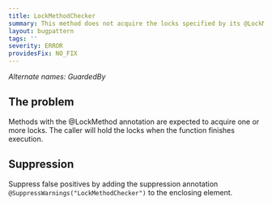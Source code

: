 ```yaml
---
title: LockMethodChecker
summary: This method does not acquire the locks specified by its @LockMethod annotation
layout: bugpattern
tags: ''
severity: ERROR
providesFix: NO_FIX
---
```


<!--
*** AUTO-GENERATED, DO NOT MODIFY ***
To make changes, edit the @BugPattern annotation or the explanation in docs/bugpattern.
-->

_Alternate names: GuardedBy_

## The problem
Methods with the @LockMethod annotation are expected to acquire one or more
locks. The caller will hold the locks when the function finishes execution.

## Suppression
Suppress false positives by adding the suppression annotation `@SuppressWarnings("LockMethodChecker")` to the enclosing element.

